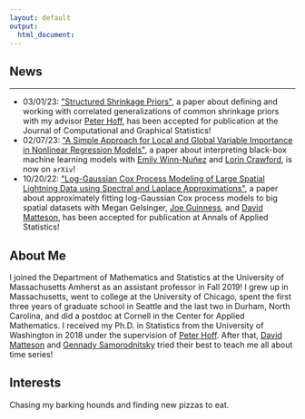 ```yaml
---
layout: default
output: 
  html_document:
---
```


## News
-------

* 03/01/23: ["Structured Shrinkage Priors"](https://arxiv.org/pdf/1902.05106.pdf), a paper about defining and working with correlated generalizations of common shrinkage priors with my advisor [Peter Hoff](https://pdhoff.github.io), has been accepted for publication at the Journal of Computational and Graphical Statistics!
* 02/07/23: ["A Simple Approach for Local and Global Variable Importance in Nonlinear Regression Models"](https://arxiv.org/abs/2302.02024), a paper about interpreting black-box machine learning models with [Emily Winn-Nuñez](https://etwinn.github.io) and [Lorin Crawford](http://www.lorincrawford.com), is now on `arXiv`!
* 10/20/22: ["Log-Gaussian Cox Process Modeling of Large Spatial Lightning Data using Spectral and Laplace Approximations"](https://arxiv.org/abs/2111.15670), a paper about approximately fitting log-Gaussian Cox process models to big spatial datasets with Megan Gelsinger, [Joe Guinness](https://guinness.cals.cornell.edu), and [David Matteson](https://davidsmatteson.com), has been accepted for publication at Annals of Applied Statistics!


## About Me

I joined the Department of Mathematics and Statistics at the University of Massachusetts Amherst as an assistant professor in Fall 2019!
I grew up in Massachusetts, went to college at the University of Chicago, spent the first three years of graduate school in Seattle and the last two in Durham, North Carolina, and did a postdoc at Cornell in the Center for Applied Mathematics. I received my Ph.D. in Statistics from the University of Washington in 2018 under the supervision of [Peter Hoff](https://pdhoff.github.io). After that, [David Matteson](https://davidsmatteson.com) and [Gennady Samorodnitsky](https://people.orie.cornell.edu/gennady/) tried their best to teach me all about time series! 

## Interests

Chasing my barking hounds and finding new pizzas to eat.


